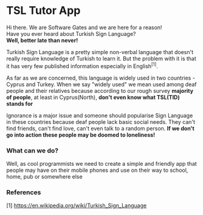 # TSL Tutor App

Hi there. We are Software Gates and we are here for a reason!<br>
Have you ever heard about Turkish Sign Language?<br>
<b>Well, better late than never!</b><br>

<p>
Turkish Sign Language is a pretty simple non-verbal language that doesn't really require knowledge of Turkish to learn it. But the problem with it is that it has very few published information especially in English<sup>[1]</sup>.
</p>

<p>
As far as we are concerned, this language is widely used in two countries - Cyprus and Turkey. When we say "widely used" we mean used among deaf people and their relatives because according to our rough survey <b>majority of people</b>, at least in Cyprus(North), <b>don't even know what TSL(TID) stands for</b>
</p>

<p>
Ignorance is a major issue and someone should popularise Sign Language in these countries because deaf people lack basic social needs.
They can't find friends, can't find love, can't even talk to a random person. <b>If we don't go into action these people may be doomed to loneliness!</b>
</p>

<p>
<h3><b>What can we do?</b></h3>
Well, as cool programmists we need to create a simple and friendly app that people may have on their mobile phones and use on their way to school, home, pub or somewhere else

</p>


<h3>References</h3>

[1] https://en.wikipedia.org/wiki/Turkish_Sign_Language

